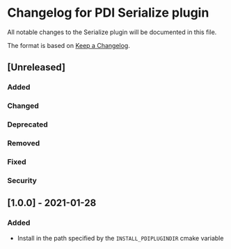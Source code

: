 # Changelog for PDI Serialize plugin
All notable changes to the Serialize plugin will be documented in this file.

The format is based on [Keep a Changelog](https://keepachangelog.com/en/1.0.0/).


## [Unreleased]

### Added

### Changed

### Deprecated

### Removed

### Fixed

### Security


## [1.0.0] - 2021-01-28

### Added
* Install in the path specified by the `INSTALL_PDIPLUGINDIR` cmake variable
